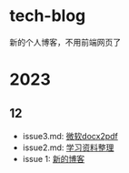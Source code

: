 # tech-blog
新的个人博客，不用前端网页了

# 2023

## 12

- issue3.md: [微软docx2pdf](./post/issue3.md)
- issue2.md: [学习资料整理](./post/issue2.md)
- issue 1: [新的博客](./post/issue1.md)